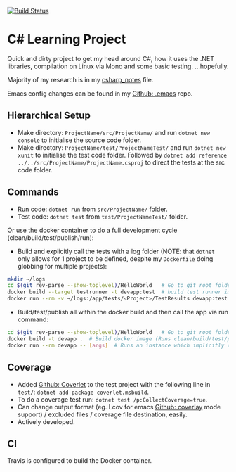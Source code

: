 [![Build Status](https://travis-ci.org/jackson15j/c_sharp_random_project_for_learning.svg?branch=master)](https://travis-ci.org/jackson15j/c_sharp_random_project_for_learning)

C# Learning Project
===================

Quick and dirty project to get my head around C#, how it uses the .NET
libraries, compilation on Linux via Mono and some basic testing. ...hopefully.

Majority of my research is in my [csharp_notes] file.

Emacs config changes can be found in my [Github: .emacs] repo.

Hierarchical Setup
------------------

* Make directory: `ProjectName/src/ProjectName/` and run `dotnet new console`
  to initialise the source code folder.
* Make directory: `ProjectName/test/ProjectNameTest/` and run `dotnet new
  xunit` to initialise the test code folder. Followed by `dotnet add reference
  ../../src/ProjectName/ProjectName.csproj` to direct the tests at the src code
  folder.

Commands
--------

* Run code: `dotnet run` from `src/ProjectName/` folder.
* Test code: `dotnet test` from `test/ProjectNameTest/` folder.

Or use the docker container to do a full development cycle
(clean/build/test/publish/run):

* Build and explicitly call the tests with a log folder (NOTE: that `dotnet`
  only allows for 1 project to be defined, despite my `Dockerfile` doing
  globbing for multiple projects):

```bash
mkdir ~/logs
cd $(git rev-parse --show-toplevel)/HelloWorld   # Go to git root folder.
docker build --target testrunner -t devapp:test  # build test runner image.
docker run --rm -v ~/logs:/app/tests/<Project>/TestResults devapp:test  # runs the test runner instance with log output.
```

* Build/test/publish all within the docker build and then call the app via run
  command:

```bash
cd $(git rev-parse --show-toplevel)/HelloWorld   # Go to git root folder.
docker build -t devapp .  # Build docker image (Runs clean/build/test/publish).
docker run --rm devapp -- [args]  # Runs an instance which implicitly calls `dotnet run`.
```

Coverage
--------

* Added [Github: Coverlet] to the test project with the following line in
  `test/`: `dotnet add package coverlet.msbuild`.
* To do a coverage test run: `dotnet test /p:CollectCoverage=true`.
* Can change output format (eg. Lcov for emacs [Github: coverlay] mode support)
  / excluded files / coverage file destination, easily.
* Actively developed.

CI
--

Travis is configured to build the Docker container.

[csharp_notes]: csharp_notes.md
[Github: .emacs]: https://github.com/jackson15j/dot_emacs
[Github: Coverlet]: https://github.com/tonerdo/coverlet
[Github: coverlay]: https://github.com/twada/coverlay.el
